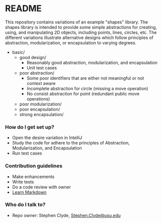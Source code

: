 # README #

This repository contains variations of an example "shapes" library.  The shapes library is intended to provide some simple abstractions for creating, using, and manipulating 2D objects, including points, lines, circles, etc.  The different variations illustrate alternative designs which follow principles of abstraction, modularization, or encapsulation to varying degrees.

* basic/
  * good design/
    * Reasonably good abstraction, modularization, and encapsulation
    * Unit test cases
  * poor abstraction/
    * Some poor identifiers that are either not meaningful or not context aware
    * Incomplete abstraction for circle (missing a move operation)
    * No consist abstraction for point (redundant public move operations)
  * poor modularization/
  * poor encapsulation/
  * strong encapsulation/

### How do I get set up? ###

* Open the desire variation in IntelliJ
* Study the code for adhere to the principles of Abstraction, Modularization, and Encapsulation
* Run test cases

### Contribution guidelines ###

* Make enhancements
* Write tests
* Do a code review with owner
* [Learn Markdown](https://bitbucket.org/tutorials/markdowndemo)

### Who do I talk to? ###

* Repo owner: Stephen Clyde, Stephen.Clyde@usu.edu

